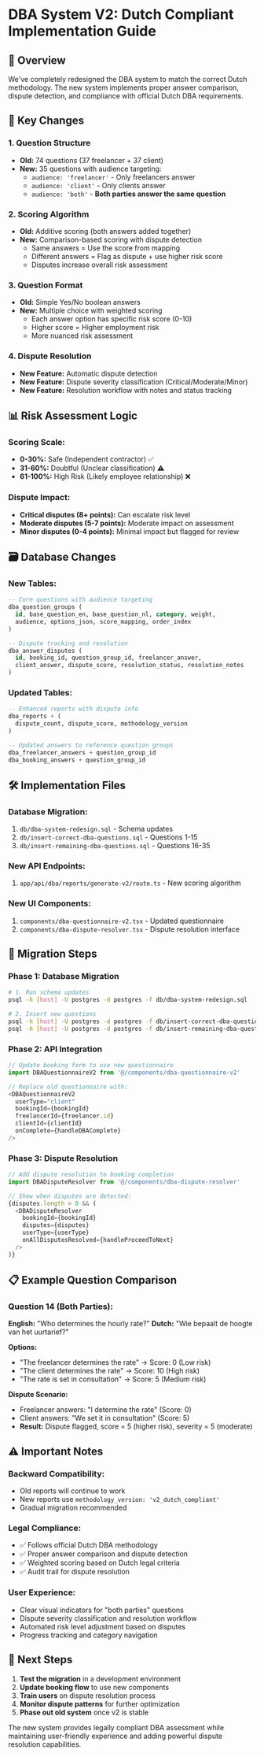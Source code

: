 # DBA System V2: Dutch Compliant Implementation Guide

## 🎯 **Overview**

We've completely redesigned the DBA system to match the correct Dutch methodology. The new system implements proper answer comparison, dispute detection, and compliance with official Dutch DBA requirements.

## 🔄 **Key Changes**

### **1. Question Structure**
- **Old:** 74 questions (37 freelancer + 37 client)
- **New:** 35 questions with audience targeting:
  - `audience: 'freelancer'` - Only freelancers answer
  - `audience: 'client'` - Only clients answer  
  - `audience: 'both'` - **Both parties answer the same question**

### **2. Scoring Algorithm**
- **Old:** Additive scoring (both answers added together)
- **New:** Comparison-based scoring with dispute detection
  - Same answers = Use the score from mapping
  - Different answers = Flag as dispute + use higher risk score
  - Disputes increase overall risk assessment

### **3. Question Format**
- **Old:** Simple Yes/No boolean answers
- **New:** Multiple choice with weighted scoring
  - Each answer option has specific risk score (0-10)
  - Higher score = Higher employment risk
  - More nuanced risk assessment

### **4. Dispute Resolution**
- **New Feature:** Automatic dispute detection
- **New Feature:** Dispute severity classification (Critical/Moderate/Minor)
- **New Feature:** Resolution workflow with notes and status tracking

## 📊 **Risk Assessment Logic**

### **Scoring Scale:**
- **0-30%:** Safe (Independent contractor) ✅
- **31-60%:** Doubtful (Unclear classification) ⚠️
- **61-100%:** High Risk (Likely employee relationship) ❌

### **Dispute Impact:**
- **Critical disputes (8+ points):** Can escalate risk level
- **Moderate disputes (5-7 points):** Moderate impact on assessment
- **Minor disputes (0-4 points):** Minimal impact but flagged for review

## 🗃️ **Database Changes**

### **New Tables:**
```sql
-- Core questions with audience targeting
dba_question_groups (
  id, base_question_en, base_question_nl, category, weight,
  audience, options_json, score_mapping, order_index
)

-- Dispute tracking and resolution
dba_answer_disputes (
  id, booking_id, question_group_id, freelancer_answer, 
  client_answer, dispute_score, resolution_status, resolution_notes
)
```

### **Updated Tables:**
```sql
-- Enhanced reports with dispute info
dba_reports + (
  dispute_count, dispute_score, methodology_version
)

-- Updated answers to reference question groups
dba_freelancer_answers + question_group_id
dba_booking_answers + question_group_id
```

## 🛠️ **Implementation Files**

### **Database Migration:**
1. `db/dba-system-redesign.sql` - Schema updates
2. `db/insert-correct-dba-questions.sql` - Questions 1-15
3. `db/insert-remaining-dba-questions.sql` - Questions 16-35

### **New API Endpoints:**
1. `app/api/dba/reports/generate-v2/route.ts` - New scoring algorithm

### **New UI Components:**
1. `components/dba-questionnaire-v2.tsx` - Updated questionnaire
2. `components/dba-dispute-resolver.tsx` - Dispute resolution interface

## 🚀 **Migration Steps**

### **Phase 1: Database Migration**
```bash
# 1. Run schema updates
psql -h [host] -U postgres -d postgres -f db/dba-system-redesign.sql

# 2. Insert new questions  
psql -h [host] -U postgres -d postgres -f db/insert-correct-dba-questions.sql
psql -h [host] -U postgres -d postgres -f db/insert-remaining-dba-questions.sql
```

### **Phase 2: API Integration**
```typescript
// Update booking form to use new questionnaire
import DBAQuestionnaireV2 from '@/components/dba-questionnaire-v2'

// Replace old questionnaire with:
<DBAQuestionnaireV2
  userType="client"
  bookingId={bookingId}
  freelancerId={freelancer.id}
  clientId={clientId}
  onComplete={handleDBAComplete}
/>
```

### **Phase 3: Dispute Resolution**
```typescript
// Add dispute resolution to booking completion
import DBADisputeResolver from '@/components/dba-dispute-resolver'

// Show when disputes are detected:
{disputes.length > 0 && (
  <DBADisputeResolver
    bookingId={bookingId}
    disputes={disputes}
    userType={userType}
    onAllDisputesResolved={handleProceedToNext}
  />
)}
```

## 📋 **Example Question Comparison**

### **Question 14 (Both Parties):**
**English:** "Who determines the hourly rate?"
**Dutch:** "Wie bepaalt de hoogte van het uurtarief?"

**Options:**
- "The freelancer determines the rate" → Score: 0 (Low risk)
- "The client determines the rate" → Score: 10 (High risk)  
- "The rate is set in consultation" → Score: 5 (Medium risk)

**Dispute Scenario:**
- Freelancer answers: "I determine the rate" (Score: 0)
- Client answers: "We set it in consultation" (Score: 5)
- **Result:** Dispute flagged, score = 5 (higher risk), severity = 5 (moderate)

## ⚠️ **Important Notes**

### **Backward Compatibility:**
- Old reports will continue to work
- New reports use `methodology_version: 'v2_dutch_compliant'`
- Gradual migration recommended

### **Legal Compliance:**
- ✅ Follows official Dutch DBA methodology
- ✅ Proper answer comparison and dispute detection
- ✅ Weighted scoring based on Dutch legal criteria
- ✅ Audit trail for dispute resolution

### **User Experience:**
- Clear visual indicators for "both parties" questions
- Dispute severity classification and resolution workflow
- Automated risk level adjustment based on disputes
- Progress tracking and category navigation

## 🎯 **Next Steps**

1. **Test the migration** in a development environment
2. **Update booking flow** to use new components
3. **Train users** on dispute resolution process
4. **Monitor dispute patterns** for further optimization
5. **Phase out old system** once v2 is stable

The new system provides legally compliant DBA assessment while maintaining user-friendly experience and adding powerful dispute resolution capabilities.

